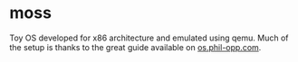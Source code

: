 # moss

Toy OS developed for x86 architecture and emulated using qemu. Much of the setup is thanks to 
the great guide available on [os.phil-opp.com](https://os.phil-opp.com/).
